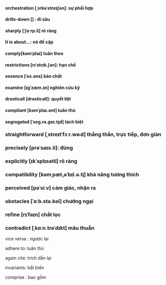 #### orchestration [ˌɔrkəˈstreɪʃən]: sự phối hợp

#### drills-down [] : đi sâu

#### sharply [ˈʃɑːrp.li] rõ ràng

#### It is about...: nó đề cập

#### comply[kəmˈplaɪ] tuân theo

#### restrictions [rɪˈstrɪk.ʃən]: hạn chế

#### essence [ˈes.əns] bản chất

#### examine [ɪɡˈzæm.ɪn] nghiên cứu kỹ

#### drasticall [drasticall]: quyết liệt

#### compliant [kəmˈplaɪ.ənt] tuân thủ

#### segregated [ˈseɡ.rə.ɡeɪ.t̬ɪd] tách biệt

### straightforward [ˌstreɪtˈfɔːr.wɚd] thẳng thắn, trực tiếp, đơn giản

### precisely [prəˈsaɪs.li]: đúng

### explicitly [ɪkˈsplɪsətli] rõ ràng

### compatibility [kəmˌpæt̬.əˈbɪl.ə.t̬i] khả năng tương thích

### perceived [pəˈsiːv] cảm giác, nhận ra

### obstacles [ˈɑːb.stə.kəl] chướng ngại

### refine [rɪˈfaɪn] chắt lọc

### contradict [ˌkɑːn.trəˈdɪkt] mâu thuẫn

vice versa : ngược lại

adhere to: tuân thủ

again cite: trích dẫn lại

invariants: bất biến

comprise : bao gồm